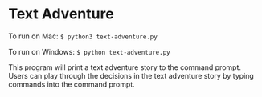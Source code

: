 # Text Adventure

To run on Mac:
`$ python3 text-adventure.py`

To run on Windows:
`$ python text-adventure.py`

This program will print a text adventure story to the command prompt. Users can play through the decisions in the text adventure story by typing commands into the command prompt.